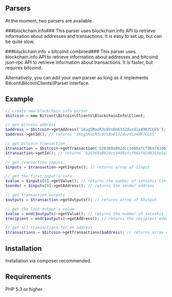Parsers
-------
At the moment, two parsers are available.

###blockchain.info###
This parser uses blockchain.info API to retrieve information about addresses and transactions. It is easy to set up, but can be quite slow.

###blockchain.info + bitcoind combined###
This parser uses blockchain.info API to retrieve information about addresses and bitcoind json-rpc API to retrieve information about transactions. It is faster, but requires bitcoind.


Alternatively, you can add your own parser as long as it implements Bitcont\Bitcoin\Clients\IParser interface.


Example
-------

```php
// create new blockchain.info parser
$bitcoin = new Bitcont\Bitcoin\Clients\BlockchainInfo\Client;

// get bitcoin address
$address = $bitcoin->getAddress('1Kug5MazR3c8VsBn61JZdvzdix49K7CCES'); // returns IAddress
$address->getId(); // returns '1Kug5MazR3c8VsBn61JZdvzdix49K7CCES'

// get bitcoin transaction
$transaction = $bitcoin->getTransaction('b26369a892dcc3408afcf96af42d0313e1e3c4eed8124ba57506483b6fa3ffc6'); // returns ITransaction
$transaction->getId(); // returns 'b26369a892dcc3408afcf96af42d0313e1e3c4eed8124ba57506483b6fa3ffc6'

// get transaction inputs
$inputs = $transaction->getInputs(); // returns array of IInput

// get the first input's info
$value = $inputs[0]->getValue(); // returns the number of satoshis (integer)
$sender = $inputs[0]->getAddress(); // returns the sender address

// get transaction outputs
$outputs = $transaction->getOutputs(); // returns array of IOutput

// get the last output's value
$value = end($outputs)->getValue(); // returns the number of satoshis (integer)
$recipient = end($outputs)->getAddress(); // returns the recipient address

// get all transactions for an address
$transactions = $bitcoin->getTransactions($address); // returns array of ITransaction (oldest first)
```


Installation
------------
Installation via composer recommended.


Requirements
------------
PHP 5.3 or higher.